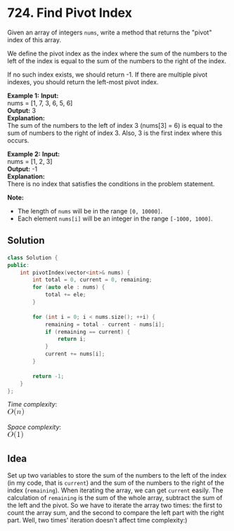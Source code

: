 # 724. Find Pivot Index

Given an array of integers `nums`, write a method that returns the "pivot" index of this array.  

We define the pivot index as the index where the sum of the numbers to the left of the index is equal to the sum of the numbers to the right of the index.  

If no such index exists, we should return -1. If there are multiple pivot indexes, you should return the left-most pivot index.  

**Example 1:**
**Input:**   
nums = [1, 7, 3, 6, 5, 6]   
**Output:** 3  
**Explanation:**  
The sum of the numbers to the left of index 3 (nums[3] = 6) is equal to the sum of numbers to the right of index 3.
Also, 3 is the first index where this occurs.  

**Example 2:**
**Input:**  
nums = [1, 2, 3]  
**Output:** -1  
**Explanation:**  
There is no index that satisfies the conditions in the problem statement.  

**Note:**  

- The length of `nums` will be in the range `[0, 10000]`.
- Each element `nums[i]` will be an integer in the range `[-1000, 1000]`.

## Solution

```c++
class Solution {
public:
    int pivotIndex(vector<int>& nums) {
        int total = 0, current = 0, remaining;
        for (auto ele : nums) {
            total += ele;
        }
        
        for (int i = 0; i < nums.size(); ++i) {
            remaining = total - current - nums[i];
            if (remaining == current) {
                return i;
            }
            current += nums[i];
        }
        
        return -1;
    }
};
```

*Time complexity*:  
![](linear.png)

*Space complexity*:  
![](constant.png)



## Idea

Set up two variables to store the sum of the numbers to the left of the index (in my code, that is `current`) and the sum of the numbers to the right of the index (`remaining`). When iterating the array, we can get `current` easily. The calculation of `remaining` is the sum of the whole array, subtract the sum of the left and the pivot. So we have to iterate the array two times: the first to count the array sum, and the second to compare the left part with the right part. Well, two times' iteration doesn't affect time complexity:)

